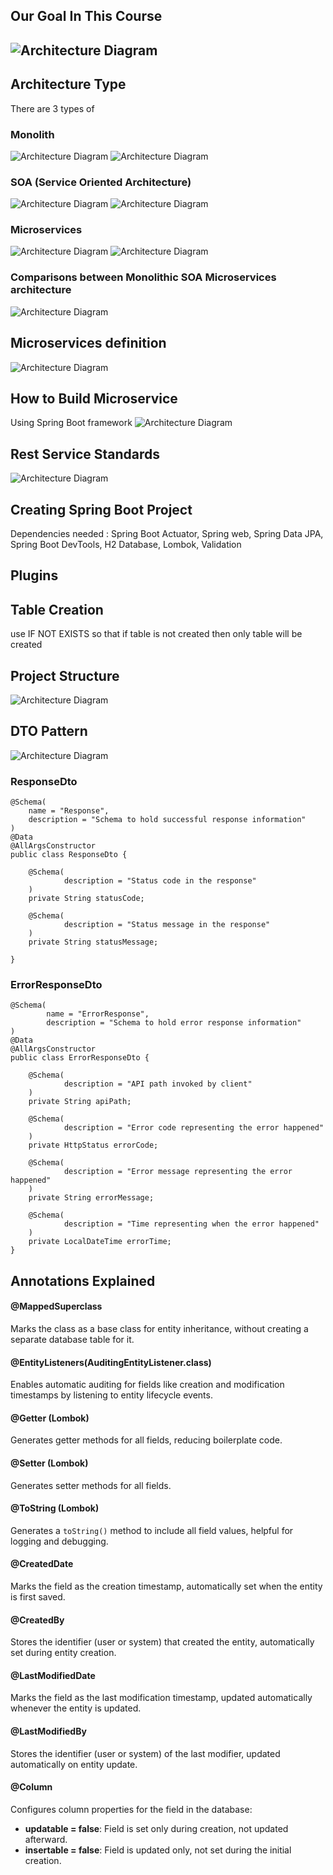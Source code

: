 ## Our Goal In This Course
![Architecture Diagram](/note-images/Architecture.png)
---

## Architecture Type
There are 3 types of 
### Monolith 
![Architecture Diagram](/note-images/Monolith%20Overview.png)
![Architecture Diagram](/note-images/Monolith%20Pros%20&%20Cons.png)

### SOA (Service Oriented Architecture)
![Architecture Diagram](/note-images/SOA%20Overview.png)
![Architecture Diagram](/note-images/SOA%20Pros%20&%20Cons.png)

### Microservices 
![Architecture Diagram](/note-images/Microservice%20Overview.png)
![Architecture Diagram](/note-images/Microservice%20Pros%20&%20Cons.png)

### Comparisons between Monolithic SOA Microservices architecture
![Architecture Diagram](/note-images/Architecture%20Comparison.png)

## Microservices definition
![Architecture Diagram](/note-images/MIcroservice%20Definition.png)

## How to Build Microservice
Using Spring Boot framework
![Architecture Diagram](/note-images/Spring%20Boot%20Advantage.png)

## Rest Service Standards
![Architecture Diagram](/note-images/Rest%20Standards.png)

## Creating Spring Boot Project
Dependencies needed : Spring Boot Actuator, Spring web, Spring Data JPA, Spring Boot DevTools, 
H2 Database, Lombok, Validation

## Plugins 



## Table Creation
use IF NOT EXISTS so that if table is not created then only table will be created

## Project Structure
![Architecture Diagram](/note-images/Project%20Structure.png)

## DTO Pattern
![Architecture Diagram](/note-images/DTO%20Pattern.png)

### ResponseDto
```aiignore
@Schema(
    name = "Response",
    description = "Schema to hold successful response information"
)
@Data
@AllArgsConstructor
public class ResponseDto {

    @Schema(
            description = "Status code in the response"
    )
    private String statusCode;

    @Schema(
            description = "Status message in the response"
    )
    private String statusMessage;

}
```
### ErrorResponseDto
```aiignore
@Schema(
        name = "ErrorResponse",
        description = "Schema to hold error response information"
)
@Data
@AllArgsConstructor
public class ErrorResponseDto {

    @Schema(
            description = "API path invoked by client"
    )
    private String apiPath;

    @Schema(
            description = "Error code representing the error happened"
    )
    private HttpStatus errorCode;

    @Schema(
            description = "Error message representing the error happened"
    )
    private String errorMessage;

    @Schema(
            description = "Time representing when the error happened"
    )
    private LocalDateTime errorTime;
}
```
## 




## Annotations Explained

#### @MappedSuperclass
Marks the class as a base class for entity inheritance, without creating a separate database table for it.

#### @EntityListeners(AuditingEntityListener.class)
Enables automatic auditing for fields like creation and modification timestamps by listening to entity lifecycle events.

#### @Getter (Lombok)
Generates getter methods for all fields, reducing boilerplate code.

#### @Setter (Lombok)
Generates setter methods for all fields.

#### @ToString (Lombok)
Generates a `toString()` method to include all field values, helpful for logging and debugging.

#### @CreatedDate
Marks the field as the creation timestamp, automatically set when the entity is first saved.

#### @CreatedBy
Stores the identifier (user or system) that created the entity, automatically set during entity creation.

#### @LastModifiedDate
Marks the field as the last modification timestamp, updated automatically whenever the entity is updated.

#### @LastModifiedBy
Stores the identifier (user or system) of the last modifier, updated automatically on entity update.

#### @Column
Configures column properties for the field in the database:
- **updatable = false**: Field is set only during creation, not updated afterward.
- **insertable = false**: Field is updated only, not set during the initial creation.

